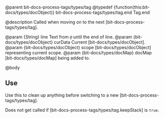 @parent bit-docs-process-tags/types/tag
@typedef {function(this:bit-docs/types/docObject)} bit-docs-process-tags/types/tag.end Tag.end

@description Called when moving on to the next [bit-docs-process-tags/types/tag].

@param {String} line Text from `@` until the end of line.
@param {bit-docs/types/docObject} curData Current [bit-docs/types/docObject].
@param {bit-docs/types/docObject} scope [bit-docs/types/docObject]
representing current scope.
@param {bit-docs/types/docMap} docMap [bit-docs/types/docMap] being added to.

@body

## Use

Use this to clean up anything before switching to a new
[bit-docs-process-tags/types/tag].

Does not get called if [bit-docs-process-tags/types/tag.keepStack] is `true`.
